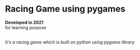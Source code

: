 # Racing Game using pygames

**Developed in 2021** <br />
for learning purpose <br /><br />

*It's a racing game which is built on python using pygame library*<br />
